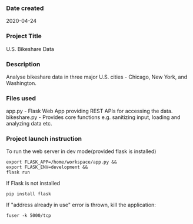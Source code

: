 ### Date created
2020-04-24

### Project Title
U.S. Bikeshare Data

### Description
Analyse bikeshare data in three major U.S. cities - Chicago, New York, and Washington.

### Files used
app.py - Flask Web App providing REST APIs for accessing the data.
bikeshare.py - Provides core functions e.g. sanitizing input, loading and analyzing data etc.

### Project launch instruction
To run the web server in dev mode(provided flask is installed)
```shell
export FLASK_APP=/home/workspace/app.py &&
export FLASK_ENV=development &&
flask run
```

If Flask is not installed
```shell
pip install flask
```

If "address already in use" error is thrown, kill the application:
```shell
fuser -k 5000/tcp
```